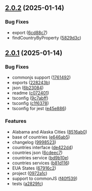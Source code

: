 ## [2.0.2](https://github.com/brmorillo/util/compare/v2.0.1...v2.0.2) (2025-01-14)


### Bug Fixes

* export ([6cd88c7](https://github.com/brmorillo/util/commit/6cd88c7aae2ecc03ae689761d6170ca0b48bb800))
* findCountryByProperty ([5829d3c](https://github.com/brmorillo/util/commit/5829d3ce401b8ef50fe65eeb5b0deeed3347ced2))



## [2.0.1](https://github.com/brmorillo/util/compare/v1.1.0...v2.0.1) (2025-01-14)


### Bug Fixes

* commonjs support ([1761492](https://github.com/brmorillo/util/commit/1761492f3bf0621847b4cf29f366a11f60b22724))
* exports ([228243b](https://github.com/brmorillo/util/commit/228243be821861a27cab0e4e48c58531fd02f163))
* json ([6b23084](https://github.com/brmorillo/util/commit/6b2308456d9155a488b8fba254d597044195f220))
* readme ([c072401](https://github.com/brmorillo/util/commit/c072401e2b2ba85abf8dc1ede6196a842dbc95e4))
* tsconfig ([9c7abff](https://github.com/brmorillo/util/commit/9c7abff72361c4c726517df409ab5510b4c10254))
* tsconfig ([c1f6378](https://github.com/brmorillo/util/commit/c1f637821a141cbe5c4d4282091db6f57ed9fe4a))
* tsconfig for jest ([e45e886](https://github.com/brmorillo/util/commit/e45e8868ee904fb06005933c0a8251e270218b81))


### Features

* Alabama and Alaska Cities ([8516ab0](https://github.com/brmorillo/util/commit/8516ab030f03b4608eaf7b113a5510dad780f578))
* base of countries ([e646ab5](https://github.com/brmorillo/util/commit/e646ab5979e5c0db459f084aefa1583cbacc6205))
* changelog ([9998523](https://github.com/brmorillo/util/commit/9998523dabc588b34433d1e9aa8b55be8993806c))
* countries interface ([de422d4](https://github.com/brmorillo/util/commit/de422d400a8b4b33075fd014c46d0e7900a6856d))
* countries json ([6cdeec7](https://github.com/brmorillo/util/commit/6cdeec7bcb6dd41159b0a407791ec49c039c18e0))
* countries service ([bd9b10e](https://github.com/brmorillo/util/commit/bd9b10ed8c458695d54329d3a99ca6379621f229))
* countries services ([b81d116](https://github.com/brmorillo/util/commit/b81d116777e4e74a7d36b12d26e729a24a4cdf0a))
* EUA States ([67916c2](https://github.com/brmorillo/util/commit/67916c2b2db3f14977039385e5aa3483bc970c5a))
* project ([0972a1c](https://github.com/brmorillo/util/commit/0972a1c31a7893cc8c1699b1627ff33fe2278a80))
* support to commonJS ([f40f539](https://github.com/brmorillo/util/commit/f40f539a7cd0e4e85f38208599acd87242cbc0a8))
* tests ([a2829fc](https://github.com/brmorillo/util/commit/a2829fc4e8aa3c1849afe19bf6589d2acefed7eb))



